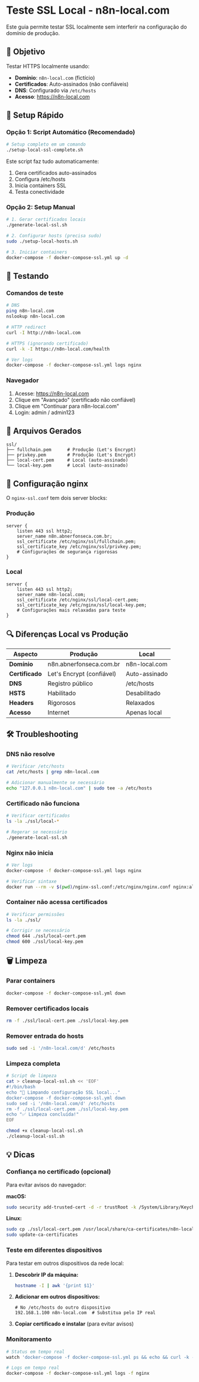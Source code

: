 # Teste SSL Local - n8n-local.com

Este guia permite testar SSL localmente sem interferir na configuração do domínio de produção.

## 🎯 Objetivo

Testar HTTPS localmente usando:
- **Domínio**: `n8n-local.com` (fictício)
- **Certificados**: Auto-assinados (não confiáveis)
- **DNS**: Configurado via `/etc/hosts`
- **Acesso**: https://n8n-local.com

## 🚀 Setup Rápido

### Opção 1: Script Automático (Recomendado)

```bash
# Setup completo em um comando
./setup-local-ssl-complete.sh
```

Este script faz tudo automaticamente:
1. Gera certificados auto-assinados
2. Configura /etc/hosts
3. Inicia containers SSL
4. Testa conectividade

### Opção 2: Setup Manual

```bash
# 1. Gerar certificados locais
./generate-local-ssl.sh

# 2. Configurar hosts (precisa sudo)
sudo ./setup-local-hosts.sh

# 3. Iniciar containers
docker-compose -f docker-compose-ssl.yml up -d
```

## 🧪 Testando

### Comandos de teste

```bash
# DNS
ping n8n-local.com
nslookup n8n-local.com

# HTTP redirect
curl -I http://n8n-local.com

# HTTPS (ignorando certificado)
curl -k -I https://n8n-local.com/health

# Ver logs
docker-compose -f docker-compose-ssl.yml logs nginx
```

### Navegador

1. Acesse: https://n8n-local.com
2. Clique em "Avançado" (certificado não confiável)
3. Clique em "Continuar para n8n-local.com"
4. Login: admin / admin123

## 📁 Arquivos Gerados

```
ssl/
├── fullchain.pem      # Produção (Let's Encrypt)
├── privkey.pem        # Produção (Let's Encrypt)
├── local-cert.pem     # Local (auto-assinado)
└── local-key.pem      # Local (auto-assinado)
```

## 🔧 Configuração nginx

O `nginx-ssl.conf` tem dois server blocks:

### Produção
```nginx
server {
    listen 443 ssl http2;
    server_name n8n.abnerfonseca.com.br;
    ssl_certificate /etc/nginx/ssl/fullchain.pem;
    ssl_certificate_key /etc/nginx/ssl/privkey.pem;
    # Configurações de segurança rigorosas
}
```

### Local
```nginx
server {
    listen 443 ssl http2;
    server_name n8n-local.com;
    ssl_certificate /etc/nginx/ssl/local-cert.pem;
    ssl_certificate_key /etc/nginx/ssl/local-key.pem;
    # Configurações mais relaxadas para teste
}
```

## 🔍 Diferenças Local vs Produção

| Aspecto | Produção | Local |
|---------|----------|-------|
| **Domínio** | n8n.abnerfonseca.com.br | n8n-local.com |
| **Certificado** | Let's Encrypt (confiável) | Auto-assinado |
| **DNS** | Registro público | /etc/hosts |
| **HSTS** | Habilitado | Desabilitado |
| **Headers** | Rigorosos | Relaxados |
| **Acesso** | Internet | Apenas local |

## 🛠️ Troubleshooting

### DNS não resolve
```bash
# Verificar /etc/hosts
cat /etc/hosts | grep n8n-local.com

# Adicionar manualmente se necessário
echo "127.0.0.1 n8n-local.com" | sudo tee -a /etc/hosts
```

### Certificado não funciona
```bash
# Verificar certificados
ls -la ./ssl/local-*

# Regerar se necessário
./generate-local-ssl.sh
```

### Nginx não inicia
```bash
# Ver logs
docker-compose -f docker-compose-ssl.yml logs nginx

# Verificar sintaxe
docker run --rm -v $(pwd)/nginx-ssl.conf:/etc/nginx/nginx.conf nginx:alpine nginx -t
```

### Container não acessa certificados
```bash
# Verificar permissões
ls -la ./ssl/

# Corrigir se necessário
chmod 644 ./ssl/local-cert.pem
chmod 600 ./ssl/local-key.pem
```

## 🗑️ Limpeza

### Parar containers
```bash
docker-compose -f docker-compose-ssl.yml down
```

### Remover certificados locais
```bash
rm -f ./ssl/local-cert.pem ./ssl/local-key.pem
```

### Remover entrada do hosts
```bash
sudo sed -i '/n8n-local.com/d' /etc/hosts
```

### Limpeza completa
```bash
# Script de limpeza
cat > cleanup-local-ssl.sh << 'EOF'
#!/bin/bash
echo "🧹 Limpando configuração SSL local..."
docker-compose -f docker-compose-ssl.yml down
sudo sed -i '/n8n-local.com/d' /etc/hosts
rm -f ./ssl/local-cert.pem ./ssl/local-key.pem
echo "✅ Limpeza concluída!"
EOF

chmod +x cleanup-local-ssl.sh
./cleanup-local-ssl.sh
```

## 💡 Dicas

### Confiança no certificado (opcional)

Para evitar avisos do navegador:

**macOS:**
```bash
sudo security add-trusted-cert -d -r trustRoot -k /System/Library/Keychains/SystemRootCertificates.keychain ./ssl/local-cert.pem
```

**Linux:**
```bash
sudo cp ./ssl/local-cert.pem /usr/local/share/ca-certificates/n8n-local.crt
sudo update-ca-certificates
```

### Teste em diferentes dispositivos

Para testar em outros dispositivos da rede local:

1. **Descobrir IP da máquina:**
   ```bash
   hostname -I | awk '{print $1}'
   ```

2. **Adicionar em outros dispositivos:**
   ```
   # No /etc/hosts do outro dispositivo
   192.168.1.100 n8n-local.com  # Substitua pelo IP real
   ```

3. **Copiar certificado e instalar** (para evitar avisos)

### Monitoramento

```bash
# Status em tempo real
watch 'docker-compose -f docker-compose-ssl.yml ps && echo && curl -k -s -I https://n8n-local.com/health'

# Logs em tempo real
docker-compose -f docker-compose-ssl.yml logs -f nginx
```
